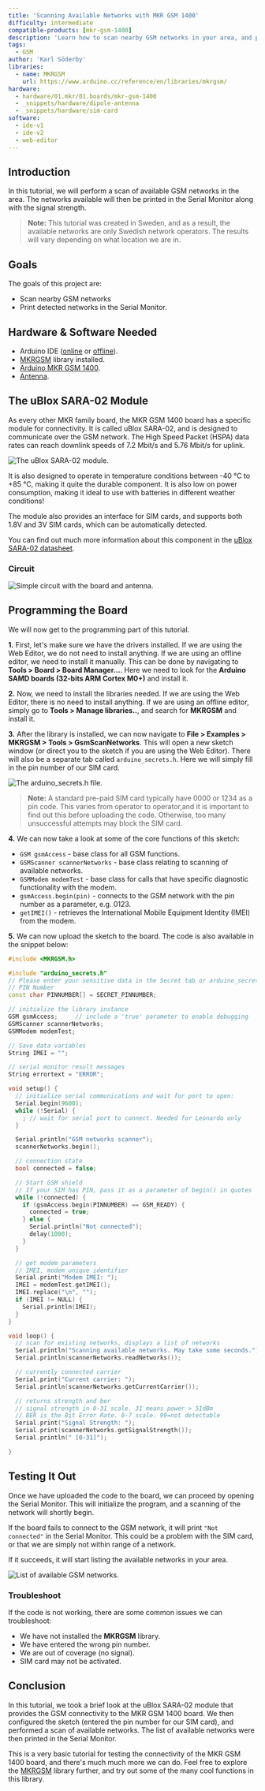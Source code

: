 ```yaml
---
title: 'Scanning Available Networks with MKR GSM 1400'
difficulty: intermediate
compatible-products: [mkr-gsm-1400]
description: 'Learn how to scan nearby GSM networks in your area, and print them out in the Serial Monitor.'
tags:
  - GSM
author: 'Karl Söderby'
libraries: 
  - name: MKRGSM
    url: https://www.arduino.cc/reference/en/libraries/mkrgsm/
hardware:
  - hardware/01.mkr/01.boards/mkr-gsm-1400
  - _snippets/hardware/dipole-antenna
  - _snippets/hardware/sim-card
software:
  - ide-v1
  - ide-v2
  - web-editor
---
```


## Introduction 

In this tutorial, we will perform a scan of available GSM networks in the area. The networks available will then be printed in the Serial Monitor along with the signal strength. 

>**Note:** This tutorial was created in Sweden, and as a result, the available networks are only Swedish network operators. The results will vary depending on what location we are in. 

## Goals

The goals of this project are:

- Scan nearby GSM networks
- Print detected networks in the Serial Monitor.

## Hardware & Software Needed

- Arduino IDE ([online](https://create.arduino.cc/) or [offline](https://www.arduino.cc/en/main/software)).
- [MKRGSM](https://www.arduino.cc/en/Reference/GSM) library installed.
- [Arduino MKR GSM 1400](https://store.arduino.cc/mkr-gsm-1400).
- [Antenna](https://store.arduino.cc/antenna).

## The uBlox SARA-02 Module

As every other MKR family board, the MKR GSM 1400 board has a specific module for connectivity. It is called uBlox SARA-02, and is designed to communicate over the GSM network. The High Speed Packet (HSPA) data rates can reach downlink speeds of 7.2 Mbit/s and 5.76 Mbit/s for uplink. 

![The uBlox SARA-02 module.](assets/MKRGSM_T2_IMG00.png)

It is also designed to operate in temperature conditions between -40 °C to +85 °C, making it quite the durable component. It is also low on power consumption, making it ideal to use with batteries in different weather conditions!

The module also provides an interface for SIM cards, and supports both 1.8V and 3V SIM cards, which can be automatically detected. 

You can find out much more information about this component in the <a href="https://www.u-blox.com/sites/default/files/SARA-U2_DataSheet_(UBX-13005287).pdf" target="_blank">uBlox SARA-02 datasheet</a>.

### Circuit

![Simple circuit with the board and antenna.](assets/MKRGSM_T2_IMG01.png)

## Programming the Board

We will now get to the programming part of this tutorial. 

**1.** First, let's make sure we have the drivers installed. If we are using the Web Editor, we do not need to install anything. If we are using an offline editor, we need to install it manually. This can be done by navigating to **Tools > Board > Board Manager...**. Here we need to look for the **Arduino SAMD boards (32-bits ARM Cortex M0+)** and install it. 

**2.** Now, we need to install the libraries needed. If we are using the Web Editor, there is no need to install anything. If we are using an offline editor, simply go to **Tools > Manage libraries..**, and search for **MKRGSM** and install it.

**3.** After the library is installed, we can now navigate to **File > Examples > MKRGSM > Tools > GsmScanNetworks**. This will open a new sketch window (or direct you to the sketch if you are using the Web Editor). There will also be a separate tab called `arduino_secrets.h`. Here we will simply fill in the pin number of our SIM card. 

![The arduino_secrets.h file.](assets/SECRET_TAB.png)

>**Note:** A standard pre-paid SIM card typically have 0000 or 1234 as a pin code. This varies from operator to operator,and it is important to find out this before uploading the code. Otherwise, too many unsuccessful attempts may block the SIM card.

**4.** We can now take a look at some of the core functions of this sketch:

- `GSM gsmAccess` - base class for all GSM functions.
- `GSMScanner scannerNetworks` - base class relating to scanning of available networks.
- `GSMModem modemTest` - base class for calls that have specific diagnostic functionality with the modem.
- `gsmAccess.begin(pin)` - connects to the GSM network with the pin number as a parameter, e.g. 0123.
- `getIMEI()` - retrieves the International Mobile Equipment Identity (IMEI) from the modem.

**5.** We can now upload the sketch to the board. The code is also available in the snippet below:

```cpp
#include <MKRGSM.h>

#include "arduino_secrets.h" 
// Please enter your sensitive data in the Secret tab or arduino_secrets.h
// PIN Number
const char PINNUMBER[] = SECRET_PINNUMBER;

// initialize the library instance
GSM gsmAccess;     // include a 'true' parameter to enable debugging
GSMScanner scannerNetworks;
GSMModem modemTest;

// Save data variables
String IMEI = "";

// serial monitor result messages
String errortext = "ERROR";

void setup() {
  // initialize serial communications and wait for port to open:
  Serial.begin(9600);
  while (!Serial) {
    ; // wait for serial port to connect. Needed for Leonardo only
  }

  Serial.println("GSM networks scanner");
  scannerNetworks.begin();

  // connection state
  bool connected = false;

  // Start GSM shield
  // If your SIM has PIN, pass it as a parameter of begin() in quotes
  while (!connected) {
    if (gsmAccess.begin(PINNUMBER) == GSM_READY) {
      connected = true;
    } else {
      Serial.println("Not connected");
      delay(1000);
    }
  }

  // get modem parameters
  // IMEI, modem unique identifier
  Serial.print("Modem IMEI: ");
  IMEI = modemTest.getIMEI();
  IMEI.replace("\n", "");
  if (IMEI != NULL) {
    Serial.println(IMEI);
  }
}

void loop() {
  // scan for existing networks, displays a list of networks
  Serial.println("Scanning available networks. May take some seconds.");
  Serial.println(scannerNetworks.readNetworks());

  // currently connected carrier
  Serial.print("Current carrier: ");
  Serial.println(scannerNetworks.getCurrentCarrier());

  // returns strength and ber
  // signal strength in 0-31 scale. 31 means power > 51dBm
  // BER is the Bit Error Rate. 0-7 scale. 99=not detectable
  Serial.print("Signal Strength: ");
  Serial.print(scannerNetworks.getSignalStrength());
  Serial.println(" [0-31]");

}
```

## Testing It Out

Once we have uploaded the code to the board, we can proceed by opening the Serial Monitor. This will initialize the program, and a scanning of the network will shortly begin. 

If the board fails to connect to the GSM network, it will print `"Not connected"` in the Serial Monitor. This could be a problem with the SIM card, or that we are simply not within range of a network.

If it succeeds, it will start listing the available networks in your area.

![List of available GSM networks.](assets/MKRGSM_T2_IMG02.png)

### Troubleshoot

If the code is not working, there are some common issues we can troubleshoot:

- We have not installed the **MKRGSM** library.
- We have entered the wrong pin number.
- We are out of coverage (no signal).
- SIM card may not be activated.

## Conclusion

In this tutorial, we took a brief look at the uBlox SARA-02 module that provides the GSM connectivity to the MKR GSM 1400 board. We then configured the sketch (entered the pin number for our SIM card), and performed a scan of available networks. The list of available networks were then printed in the Serial Monitor.

This is a very basic tutorial for testing the connectivity of the MKR GSM 1400 board, and there's much much more we can do. Feel free to explore the [MKRGSM](https://www.arduino.cc/en/Reference/GSM) library further, and try out some of the many cool functions in this library.

